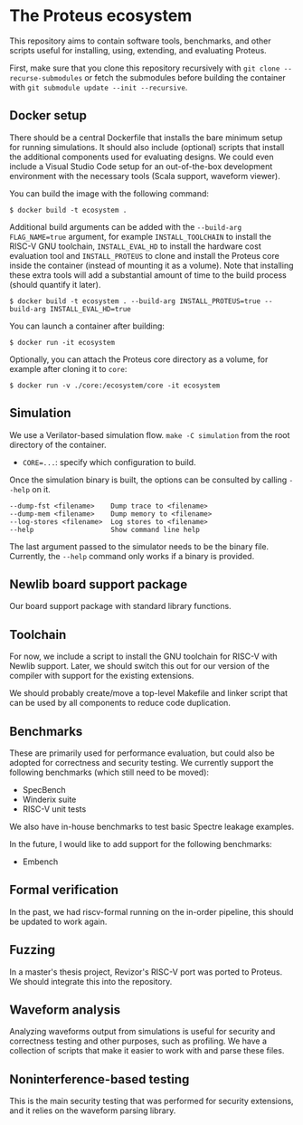# The Proteus ecosystem

This repository aims to contain software tools, benchmarks, and other scripts useful for installing, using, extending, and evaluating Proteus.

First, make sure that you clone this repository recursively with `git clone --recurse-submodules` or fetch the submodules before building the container with `git submodule update --init --recursive`.

## Docker setup

There should be a central Dockerfile that installs the bare minimum setup for running simulations.
It should also include (optional) scripts that install the additional components used for evaluating designs.
We could even include a Visual Studio Code setup for an out-of-the-box development environment with the necessary tools (Scala support, waveform viewer).

You can build the image with the following command:

```shell-session
$ docker build -t ecosystem .
```

Additional build arguments can be added with the `--build-arg FLAG_NAME=true` argument, for example `INSTALL_TOOLCHAIN` to install the RISC-V GNU toolchain, `INSTALL_EVAL_HD` to install the hardware cost evaluation tool and `INSTALL_PROTEUS` to clone and install the Proteus core inside the container (instead of mounting it as a volume).
Note that installing these extra tools will add a substantial amount of time to the build process (should quantify it later).

```shell-session
$ docker build -t ecosystem . --build-arg INSTALL_PROTEUS=true --build-arg INSTALL_EVAL_HD=true
```

You can launch a container after building:

```shell-session
$ docker run -it ecosystem
```

Optionally, you can attach the Proteus core directory as a volume, for example after cloning it to `core`:

```shell-session
$ docker run -v ./core:/ecosystem/core -it ecosystem
```

## Simulation

We use a Verilator-based simulation flow.
`make -C simulation` from the root directory of the container.

- `CORE=...`: specify which configuration to build.


Once the simulation binary is built, the options can be consulted by calling `--help` on it.

```
--dump-fst <filename>    Dump trace to <filename>
--dump-mem <filename>    Dump memory to <filename>
--log-stores <filename>  Log stores to <filename>
--help                   Show command line help
```

The last argument passed to the simulator needs to be the binary file.
Currently, the `--help` command only works if a binary is provided.

## Newlib board support package

Our board support package with standard library functions.

## Toolchain

For now, we include a script to install the GNU toolchain for RISC-V with Newlib support.
Later, we should switch this out for our version of the compiler with support for the existing extensions.

We should probably create/move a top-level Makefile and linker script that can be used by all components to reduce code duplication.

## Benchmarks

These are primarily used for performance evaluation, but could also be adopted for correctness and security testing.
We currently support the following benchmarks (which still need to be moved):

- SpecBench
- Winderix suite
- RISC-V unit tests

We also have in-house benchmarks to test basic Spectre leakage examples.

In the future, I would like to add support for the following benchmarks:

- Embench

## Formal verification

In the past, we had riscv-formal running on the in-order pipeline, this should be updated to work again.

## Fuzzing

In a master's thesis project, Revizor's RISC-V port was ported to Proteus.
We should integrate this into the repository.

## Waveform analysis

Analyzing waveforms output from simulations is useful for security and correctness testing and other purposes, such as profiling.
We have a collection of scripts that make it easier to work with and parse these files.

## Noninterference-based testing

This is the main security testing that was performed for security extensions, and it relies on the waveform parsing library.
